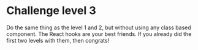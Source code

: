# Challenge level 3

Do the same thing as the level 1 and 2, but
without using any class based component. 
The React hooks are your best friends.
If you already did the first two levels with them, then
congrats!
